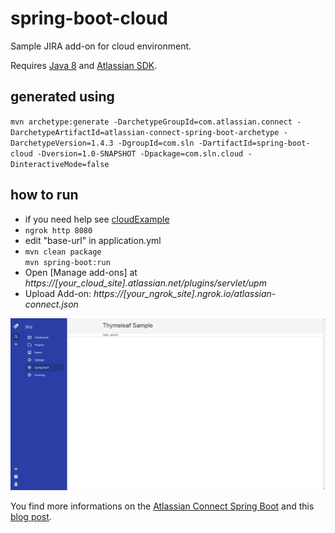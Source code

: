 # spring-boot-cloud

Sample JIRA add-on for cloud environment.

Requires [Java 8](http://www.oracle.com/technetwork/java/javase/downloads/index.html) and [Atlassian SDK](https://developer.atlassian.com/docs/getting-started/set-up-the-atlassian-plugin-sdk-and-build-a-project).

## generated using  
`mvn archetype:generate -DarchetypeGroupId=com.atlassian.connect -DarchetypeArtifactId=atlassian-connect-spring-boot-archetype -DarchetypeVersion=1.4.3 -DgroupId=com.sln -DartifactId=spring-boot-cloud -Dversion=1.0-SNAPSHOT -Dpackage=com.sln.cloud -DinteractiveMode=false`

## how to run
- if you need help see [cloudExample](https://developer.atlassian.com/cloud/jira/platform/getting-started/)
- `ngrok http 8080`
- edit "base-url" in application.yml
- `mvn clean package`  
  `mvn spring-boot:run`
- Open [Manage add-ons] at *https://[your_cloud_site].atlassian.net/plugins/servlet/upm*
- Upload Add-on: *https://[your_ngrok_site].ngrok.io/atlassian-connect.json*

![Screenshot JIRA Add-on Page](./screenshot-jira-addon.png "Screenshot JIRA Add-on Page")

You find more informations on the [Atlassian Connect Spring Boot](https://bitbucket.org/atlassian/atlassian-connect-spring-boot?_ga=2.158853113.210664904.1525247698-1793353365.1522254320) and this [blog post](https://developer.atlassian.com/blog/2016/03/connecting-connect-with-spring-boot/).